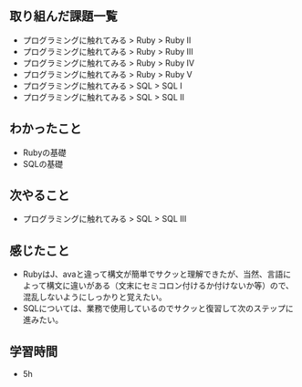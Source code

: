 ## 取り組んだ課題一覧
* プログラミングに触れてみる >  Ruby > Ruby II
* プログラミングに触れてみる >  Ruby > Ruby III
* プログラミングに触れてみる >  Ruby > Ruby IV
* プログラミングに触れてみる >  Ruby > Ruby V
* プログラミングに触れてみる > SQL > SQL I
* プログラミングに触れてみる > SQL > SQL II

## わかったこと
* Rubyの基礎
* SQLの基礎

## 次やること
* プログラミングに触れてみる > SQL > SQL III

## 感じたこと
* RubyはJ、avaと違って構文が簡単でサクッと理解できたが、当然、言語によって構文に違いがある（文末にセミコロン付けるか付けないか等）ので、混乱しないようにしっかりと覚えたい。
* SQLについては、業務で使用しているのでサクッと復習して次のステップに進みたい。

## 学習時間
* 5h

